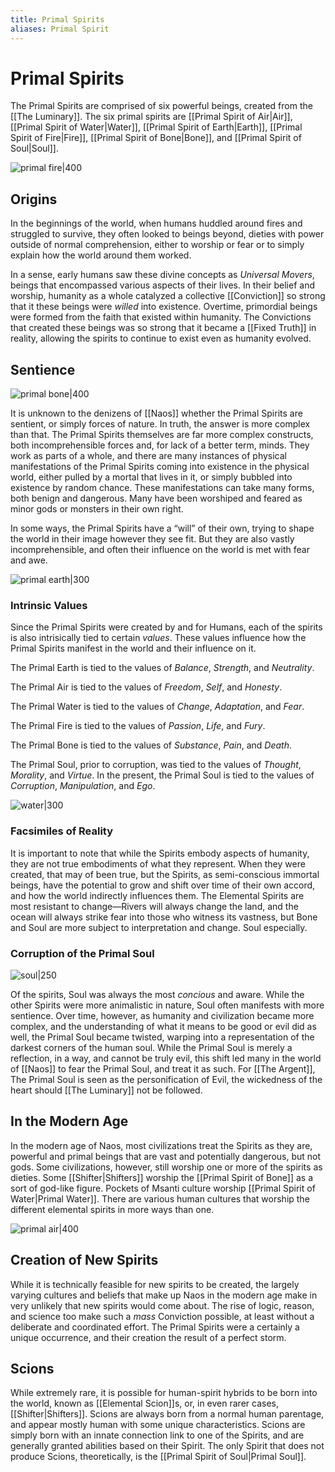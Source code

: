 ```yaml
---
title: Primal Spirits
aliases: Primal Spirit
---
```

# Primal Spirits

The Primal Spirits are comprised of six powerful beings, created from the [[The Luminary]]. The six primal spirits are [[Primal Spirit of Air|Air]], [[Primal Spirit of Water|Water]], [[Primal Spirit of Earth|Earth]], [[Primal Spirit of Fire|Fire]], [[Primal Spirit of Bone|Bone]], and [[Primal Spirit of Soul|Soul]].

![primal fire|400](./images/Morne_elemental_made_of_pure_fire_abstract_epic_fantasy_art_d353c2e3-5448-48ee-9533-efb4b28684ba.png "center horizontal")

## Origins
In the beginnings of the world, when humans huddled around fires and struggled to survive, they often looked to beings beyond, dieties with power outside of normal comprehension, either to worship or fear or to simply explain how the world around them worked.

In a sense, early humans saw these divine concepts as *Universal Movers*, beings that encompassed various aspects of their lives. In their belief and worship, humanity as a whole catalyzed a collective [[Conviction]] so strong that it these beings were *willed* into existence. Overtime, primordial beings were formed from the faith that existed within humanity. The Convictions that created these beings was so strong that it became a [[Fixed Truth]] in reality, allowing the spirits to continue to exist even as humanity evolved.

## Sentience

![primal bone|400](./images/Morne_The_primal_spirit_of_bone_shape_epic_fantasy_art_77181082-4593-43c8-8536-27138002d0bc.png "right center square")

It is unknown to the denizens of [[Naos]] whether the Primal Spirits are sentient, or simply forces of nature. In truth, the answer is more complex than that. The Primal Spirits themselves are far more complex constructs, both incomprehensible forces and, for lack of a better term, minds. They work as parts of a whole, and there are many instances of physical manifestations of the Primal Spirits coming into existence in the physical world, either pulled by a mortal that lives in it, or simply bubbled into existence by random chance. These manifestations can take many forms, both benign and dangerous. Many have been worshiped and feared as minor gods or monsters in their own right.

In some ways, the Primal Spirits have a “will” of their own, trying to shape the world in their image however they see fit. But they are also vastly incomprehensible, and often their influence on the world is met with fear and awe.

![primal earth|300](./images/Morne_humanoid_made_entirely_out_of_desert_rocks_epic_fantasy_a_57784da2-6351-4f14-ab3a-a92b4b3d883c.png "left center square")

### Intrinsic Values

Since the Primal Spirits were created by and for Humans, each of the spirits is also intrisically tied to certain *values*.  These values influence how the Primal Spirits manifest in the world and their influence on it.

The Primal Earth is tied to the values of *Balance*, *Strength*, and *Neutrality*.

The Primal Air is tied to the values of *Freedom*, *Self*, and *Honesty*.

The Primal Water is tied to the values of *Change*, *Adaptation*, and *Fear*.

The Primal Fire is tied to the values of *Passion*, *Life*, and *Fury*.

The Primal Bone is tied to the values of *Substance*, *Pain*, and *Death*.

The Primal Soul, prior to corruption, was tied to the values of *Thought*, *Morality*, and *Virtue*. In the present, the Primal Soul is tied to the values of *Corruption*, *Manipulation*, and *Ego*.

![water|300](./images/Morne_Elemental_of_Water_made_of_ocean_waves_immense_vast_eleme_1e094a07-3c1a-45b3-8cf0-d5828f668604.png "right center vertical")

### Facsimiles of Reality
It is important to note that while the Spirits embody aspects of humanity, they are not true embodiments of what they represent. When they were created, that may of been true, but the Spirits, as semi-conscious immortal beings, have the potential to grow and shift over time of their own accord, and how the world indirectly influences them. The Elemental Spirits are most resistant to change—Rivers will always change the land, and the ocean will always strike fear into those who witness its vastness, but Bone and Soul are more subject to interpretation and change. Soul especially.

### Corruption of the Primal Soul

![soul|250](./images/Morne_the_corrupt_primal_spirit_of_the_soul_purple_expressive_e_7e97795f-7d96-44b7-b503-53e0728ed0cc.png "left center vertical")

Of the spirits, Soul was always the most *concious* and aware. While the other Spirits were more animalistic in nature, Soul often manifests with more sentience. Over time, however, as humanity and civilization became more complex, and the understanding of what it means to be good or evil did as well, the Primal Soul became twisted, warping into a representation of the darkest corners of the human soul. While the Primal Soul is merely a reflection, in a way, and cannot be truly evil, this shift led many in the world of [[Naos]] to fear the Primal Soul, and treat it as such. For [[The Argent]], The Primal Soul is seen as the personification of Evil, the wickedness of the heart should [[The Luminary]] not be followed.

## In the Modern Age
In the modern age of Naos, most civilizations treat the Spirits as they are, powerful and primal beings that are vast and potentially dangerous, but not gods. Some civilizations, however, still worship one or more of the spirits as dieties. Some [[Shifter|Shifters]] worship the [[Primal Spirit of Bone]] as a sort of god-like figure. Pockets of Msanti culture worship [[Primal Spirit of Water|Primal Water]]. There are various human cultures that worship the different elemental spirits in more ways than one.


![primal air|400](./images/Morne_The_primal_spirit_of_air_a_vast_wind_fantasy_art_b3efae58-89ac-457f-89e3-af9559f9f751.png "right center horizontal")

## Creation of New Spirits
While it is technically feasible for new spirits to be created, the largely varying cultures and beliefs that make up Naos in the modern age make in very unlikely that new spirits would come about. The rise of logic, reason, and science too make such a *mass* Conviction possible, at least without a deliberate and coordinated effort. The Primal Spirits were a certainly a unique occurrence, and their creation the result of a perfect storm.

## Scions
While extremely rare, it is possible for human-spirit hybrids to be born into the world, known as [[Elemental Scion]]s, or, in even rarer cases, [[Shifter|Shifters]]. Scions are always born from a normal human parentage, and appear mostly human with some unique characteristics. Scions are simply born with an innate connection link to one of the Spirits, and are generally granted abilities based on their Spirit. The only Spirit that does not produce Scions, theoretically, is the [[Primal Spirit of Soul|Primal Soul]].